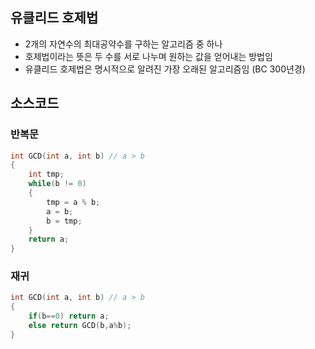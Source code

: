 ## 유클리드 호제법  
* 2개의 자연수의 최대공약수를 구하는 알고리즘 중 하나
* 호제법이라는 뜻은 두 수를 서로 나누며 원하는 값을 얻어내는 방법임
* 유클리드 호제법은 명시적으로 알려진 가장 오래된 알고리즘임 (BC 300년경)

## 소스코드

### 반복문  
```cpp
int GCD(int a, int b) // a > b
{
    int tmp;
    while(b != 0)
    {
        tmp = a % b;
        a = b;
        b = tmp;
    }
    return a;
}
```

  
### 재귀
```cpp
int GCD(int a, int b) // a > b
{
    if(b==0) return a;
    else return GCD(b,a%b);
}
```
